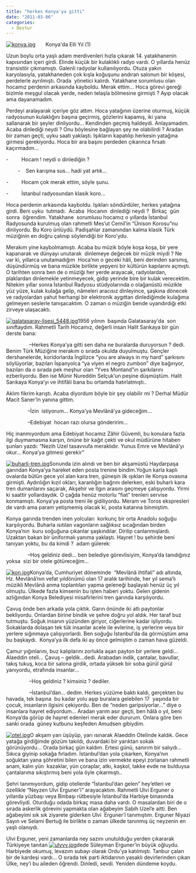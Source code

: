 ```yaml
---
title: "herkes Konya'ya gitti"
date: "2011-03-06"
categories: 
  - Destur
---
```


[![konya.jpg](../uploads/2011/03/konya.jpg)](../uploads/2011/03/konya.jpg "konya.jpg")       Konya'da Elli Yıl (1)

Uzun boylu orta yaşlı adam merdivenleri hızla çıkarak 14. yatakhanenin kapısından içeri girdi. Elinde küçük bir kulaklıklı radyo vardı. O yıllarda henüz transistör çıkmamıştı. Galenli radyolar kullanılıyordu. Otuza yakın karyolasıyla, yatakhaneden çok kışla koğuşunu andıran salonun bir köşesi, perdelerle ayrılmıştı. Orada  yönetici kalırdı. Yatakhane sorumlusu olan hocamız perdenin arkasında kayboldu. Merak ettim... Hoca görevi gereği bizimle meşgul olacak yerde, neden telaşla bölmesine girmişti ? Ayıp olacak ama dayanamadım.

Perdeyi aralayarak içeriye göz attım. Hoca yatağının üzerine oturmuş, küçük radyosunun kulaklığını başına geçirmiş, gözlerini kapamış, iki yana sallanarak bir şeyler dinliyordu... Kendinden geçmiş haldeydi. Anlayamadım. Acaba dinlediği neydi ? Onu böylesine bağlayan şey ne olabilirdi ? Aradan bir zaman geçti, uyku saati yaklaştı. Işıkların kapatılıp herkesin yatağına girmesi gerekiyordu. Hoca bir ara başını perdeden çıkarınca fırsatı kaçırmadım...

\-         Hocam ! neydi o dinlediğin ?

        \-    Sen karışma sus... hadi yat artık...

\-         Hocam çok merak ettim, söyle şunu.

\-         İstanbul radyosundan klasik koro...

Hoca perdenin arkasında kayboldu. Işıkları söndürdüler, herkes yatağına girdi. Beni uyku  tutmadı.  Acaba  Hocanın  dinlediği neydi ?  Birkaç  gün  sonra  öğrendim. Yatakhane  sorumlusu hocamız o yıllarda İstanbul Radyosunda kurulmuş olan rahmetli Mes’ut Cemil’in “Ünison Korosu”nu dinliyordu. Bu Koro ünlüydü. Padişahlar zamanından kalma klasik Türk müziğinin en doğru çalınıp söylendiği bir Koro’ydu.

Merakım yine kaybolmamıştı. Acaba bu müzik böyle koşa koşa, bir yere kapanarak ve dünyayı unutarak  dinlemeye değecek bir müzik miydi ? Ne var ki, yıllarca unutamadığım  Hoca’nın o geceki hâli, beni derinden sarsmış, düşündürmüş ve bana müzikle birlikte yepyeni bir kültürün kapılarını açmıştı. O tarihten sonra ben de o müziği her yerde arayacak, radyolardan, plaklardan dinlemekle yetinmeyecek, gidip yerinde bire bir kulak verecektim. Nitekim yıllar sonra İstanbul Radyosu stüdyolarında o olağanüstü müzikle yüz yüze, kulak kulağa gelip, nâmeleri aracısız dinleyince, şaşkına dönecek ve radyolardan yahut herhangi bir elektronik aygıttan dinlediğimde kulağıma gelmeyen seslerle tanışacaktım. O zaman o müziğin bende uyandırdığı etki zirveye ulaşacaktı.

[![galatasaray-lisesi_5448.jpg](../uploads/2011/03/galatasaray-lisesi_5448.jpg)](../uploads/2011/03/galatasaray-lisesi_5448.jpg "galatasaray-lisesi_5448.jpg")1956 yılının  başında Galatasaray'da  son sınıftaydım. Rahmetli Tarih Hocamız, değerli insan Halit Sarıkaya bir gün derste bana:

                –Herkes Konya’ya gitti sen daha ne buralarda duruyorsun ? dedi. Benim Türk Müziğine merakım o sırada okulda duyulmuştu. Gençler dershanelerde, koridorlarda İngilizce “you are always in my hard” şarkısını söylüyorlar, bazıları İspanyolca “ya viyen el negro zumbon” diye bağırıyor, bazıları da o sırada pek meşhur olan “Yves Montand”ın şarkılarını ezberliyordu. Ben ise Münir Nureddin Selçuk’un peşine düşmüştüm. Halit Sarıkaya Konya’yı ve ihtifâli bana bu ortamda hatırlatmıştı..

Aklım fikrim karıştı. Acaba diyordum böyle bir şey olabilir mi ? Derhal Müdür Macit Saner’in yanına gittim.

               –İzin  istiyorum... Konya’ya Mevlânâ’ya gideceğim...

               –Edebiyat  hocan razı olursa gönderirim...

Hiç inanmıyordum ama Edebiyat hocamız Zâhir Güvemli, bu konulara fazla ilgi duymamasına karşın, önüne bir kağıt çekti ve okul müdürüne hitaben şunları yazdı: “Nezih Uzel tasavvufa meraklıdır. Yunus Emre ve Mevlânâ’yı okur... Konya’ya gitmesi gerekir”

[![buharli-tren.jpg](../uploads/2011/03/buharli-tren.jpg)](../uploads/2011/03/buharli-tren.jpg "buharli-tren.jpg")Sonunda izin alındı ve ben bir akşamüstü Haydarpaşa garından Konya’ya hareket eden posta trenine bindim.Yoğun karla kaplı ovalarda bütün gece yol alan kara tren, güneşin ilk ışıkları ile Konya ovasına girmişti. Aydınlığın kızıl okları, karanlığın bağrını delerken, eski buharlı kara tren dumanlarını saçarak, Akşehir ve Ilgın arasını geçmeye çalışıyordu. Yirmi ki saattir yollardaydık. O çağda henüz motorlu “fiat” trenleri servise konmamıştı. Konya’ya posta treni ile gidiliyordu. Meram ve Toros ekspresleri de vardı ama param yetişmemiş olacak ki, posta katarına binmiştim.

Konya garında trenden inen yolcuları  korkunç bir orta Anadolu soğuğu karşılıyordu. Buharla ısıtılan vagonların sağlıksız sıcağından birden Konya’nın  kuru soğuğuna çıkanlar şaşkındılar. Dirilip canlanmışlardı. Uzaktan bakan bir üniformalı yanıma yaklaştı. Hayret ! bu şehirde beni tanıyan yoktu, bu da kimdi ?  adam gülerek:

               –Hoş geldiniz dedi... ben belediye görevlisiyim, Konya’da tanıdığınız yoksa  sizi bir otele götüreceğim...

[![kon.jpg](../uploads/2011/03/kon.jpg)](../uploads/2011/03/kon.jpg "kon.jpg")Konya’da, Cumhuriyet döneminde  “Mevlânâ ihtifali” adı altında, Hz. Mevlânâ’nın vefat yıldönümü olan 17 aralık tarihinde, her yıl sema’lı müzikli Mevlânâ anma toplantıları yapma geleneği başlayalı henüz üç yıl olmuştu. Ülkede fazla kimsenin bu işten haberi yoktu. Gelen gidenin azlığından Konya Belediyesi misafirlerini tren garında karşılıyordu.

Çavuş önde ben arkada yola çıktık. Garın önünde iki atlı paytonlar bekliyordu. Onlardan birine bindik ve şehre doğru yol aldık. Her taraf buz tutmuştu. Soğuk insanın yüzünden giriyor, ciğerlerine kadar işliyordu. Sokaklarda dolaşan tek tük insanlar acele ile evlerine, iş yerlerine veya bir yerlere sığınmaya çalışıyorlardı. Ben soğuğu İstanbul’da da görmüştüm ama bu başkaydı.  Konya’ya ilk defa iki ay önce gelmiştim o zaman hava güzeldi.

Çamur yığınlarını, buz kalıplarını zorlukla aşan payton bir yerlere geldi... Alaeddin oteli... Çavuş – geldik...dedi. Arabadan indik, çantalar, bavullar, takış tukuş, koca bir salona girdik, ortada yüksek bir soba gürül gürül yanıyordu, etrafında insanlar...

                –Hoş geldiniz ? kimsiniz ? dediler.

                –İstanbul’dan... dedim. Herkes yüzüme baktı kaldı, gerçekten bu havada, tek başına  bu kadar yolu aşıp buralara gelebilen 17  yaşında bir çocuk, insanların ilgisini çekiyordu. Ben de “neden garipsiyorlar...” diye o insanlara hayret ediyordum... Aradan yarım asır geçti, ben hâlâ o yıl, beni Konya’da görüp de hayret edenleri merak eder dururum. Onlara göre ben sanki orada  güney kutbunu keşfeden Amudsen gibiydim.

[![otel.jpg](../uploads/2011/03/otel.jpg)](../uploads/2011/03/otel.jpg "otel.jpg")O akşam yarı üşüyüp, yarı ısınarak Alaeddin Otelinde kaldık. Gece yatağa girdiğimde gözüm takıldı, duvardaki bir yarıktan sokak görünüyordu... Orada birkaç gün kaldım. Ertesi günü, sanırım bir salıydı... Sıkıca giyinip sokağa fırladım. İstanbul’dan yola çıkarken, Konya’nın soğuktan yana şöhretini bilen ve bana izin vermekte epeyi zorlanan rahmetli anam, kalın yün  kazaklar, yün çoraplar, atkı, kaşkol, takke evde ne bulduysa çantalarıma sıkıştırmış beni yola öyle çıkarmıştı..

Şehri tanımıyordum, gidip otellerde “İstanbul’dan gelen” hey’etleri ve özellikle “Neyzen Ulvi Erguner’i” arayacaktım. Rahmetli Ulvi Erguner o yıllarda yüzbaşı veya Binbaşı rütbesiyle İstanbul’da Harbiye binasında görevliydi. Oturduğu odada birkaç masa daha vardı. O masalardan biri de o sırada askerlik görevini yapmakta olan ağabeyim Sabih Uzel’e aitti. Ben ağabeyimi sık sık ziyarete giderken Ulvi  Erguner’i tanımıştım. Erguner Niyazi Sayın ve Selami Bertuğ ile birlikte o zaman ülkede tanınmış üç neyzenin en yaşlı olanıydı. 

Ulvi Erguner, yeni zamanlarda ney sazını unutulduğu yerden çıkararak Türkiyeye tanıtan [![ulvvv.jpg](../uploads/2011/03/ulvvv.jpg)](../uploads/2011/03/ulvvv.jpg "ulvvv.jpg")dede Süleyman Erguner’in büyük oğluydu. Harbiyede okumuş, levazım subayı olarak Ordu’ya katılmıştı. Tanbur çalan bir de kardeşi vardı... O sırada tek parti iktidarının yasaklı devirlerinden çıkan Ülke, ney’i bu aileden öğrendi. Dinledi, sevdi. Yeniden dündeme koydu.
